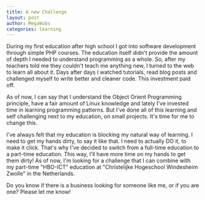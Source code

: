 ```yaml
---
title: A new Challenge
layout: post
author: MegaWubs
categories: learning
---
```


During my first education after high school I got into software development through simple PHP courses. The education itself didn't provide the amount of depth I needed to understand programming as a whole. So, after my teachers told me they couldn't teach me anything new, I turned to the web to learn all about it. Days after days I watched tutorials, read blog posts and challenged myself to write better and cleaner code. This investment paid off.

As of now, I can say that I understand the Object Orient Programming principle, have a fair amount of Linux knowledge and lately I've invested time in learning programming patterns. But I've done all of this learning and self challenging next to my education, on small projects. It's time for me to change this.

I've always felt that my education is blocking my natural way of learning. I need to get my hands dirty, to say it like that. I need to actually DO it, to make it click. That's why I've decided to switch from a full-time education to a part-time education. This way, I'll have more time on my hands to get them dirty! As of now, I'm looking for a challenge that I can combine with my part-time "HBO-ICT" education at "Christelijke Hogeschool Windesheim Zwolle" in the Netherlands.

Do you know if there is a business looking for someone like me, or if you are one? Please let me know!